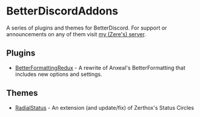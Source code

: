 # BetterDiscordAddons
A series of plugins and themes for BetterDiscord. For support or announcements on any of them visit [my (Zere's) server](http://discord.zackrauen.com/).

## Plugins
 - [BetterFormattingRedux](https://github.com/rauenzi/BetterDiscordAddons/tree/master/Plugins/BetterFormattingRedux) - A rewrite of Anxeal's BetterFormatting that includes new options and settings.
 
 ## Themes
 - [RadialStatus](https://github.com/rauenzi/BetterDiscordAddons/tree/master/Themes/RadialStatus) - An extension (and update/fix) of Zerthox's Status Circles